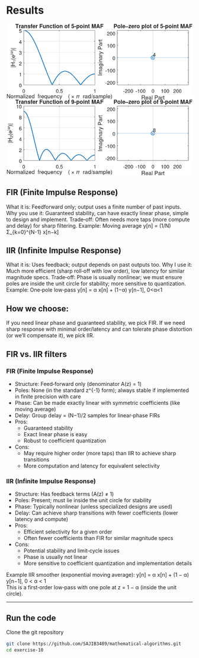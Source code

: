# Results

![image](/exercise-10/Figure_1_Exercise_10.png)



## FIR (Finite Impulse Response)

What it is: Feedforward only; output uses a finite number of past inputs.
Why you use it: Guaranteed stability, can have exactly linear phase, simple to design and implement.
Trade‑off: Often needs more taps (more compute and delay) for sharp filtering.
Example: Moving average
y[n] = (1/N) Σ_{k=0}^{N-1} x[n−k]


## IIR (Infinite Impulse Response)

What it is: Uses feedback; output depends on past outputs too.
Why I use it: Much more efficient (sharp roll‑off with low order), low latency for similar magnitude specs.
Trade‑off: Phase is usually nonlinear; we must ensure poles are inside the unit circle for stability; more sensitive to quantization.
Example: One‑pole low‑pass
y[n] = α x[n] + (1−α) y[n−1], 0<α<1

## How we choose:

If you need linear phase and guaranteed stability, we pick FIR.
If we need sharp response with minimal order/latency and can tolerate phase distortion (or we’ll compensate it), we pick IIR.


## FIR vs. IIR filters

### FIR (Finite Impulse Response)
- Structure: Feed‑forward only (denominator A(z) = 1)
- Poles: None (in the standard z^{-1} form); always stable if implemented in finite precision with care
- Phase: Can be made exactly linear with symmetric coefficients (like moving average)
- Delay: Group delay = (N−1)/2 samples for linear‑phase FIRs
- Pros:
  - Guaranteed stability
  - Exact linear phase is easy
  - Robust to coefficient quantization
- Cons:
  - May require higher order (more taps) than IIR to achieve sharp transitions
  - More computation and latency for equivalent selectivity

### IIR (Infinite Impulse Response)
- Structure: Has feedback terms (A(z) ≠ 1)
- Poles: Present; must lie inside the unit circle for stability
- Phase: Typically nonlinear (unless specialized designs are used)
- Delay: Can achieve sharp transitions with fewer coefficients (lower latency and compute)
- Pros:
  - Efficient selectivity for a given order
  - Often fewer coefficients than FIR for similar magnitude specs
- Cons:
  - Potential stability and limit‑cycle issues
  - Phase is usually not linear
  - More sensitive to coefficient quantization and implementation details

Example IIR smoother (exponential moving average):
y[n] = α x[n] + (1 − α) y[n−1], 0 < α < 1  
This is a first‑order low‑pass with one pole at z = 1 − α (inside the unit circle).

---


## Run the code

Clone the git repository

```bash
git clone https://github.com/SAJIB3489/mathematical-algorithms.git
cd exercise-10
```
